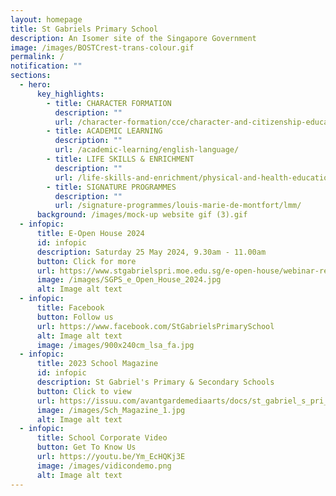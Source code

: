 ```yaml
---
layout: homepage
title: St Gabriels Primary School
description: An Isomer site of the Singapore Government
image: /images/BOSTCrest-trans-colour.gif
permalink: /
notification: ""
sections:
  - hero:
      key_highlights:
        - title: CHARACTER FORMATION
          description: ""
          url: /character-formation/cce/character-and-citizenship-education/
        - title: ACADEMIC LEARNING
          description: ""
          url: /academic-learning/english-language/
        - title: LIFE SKILLS & ENRICHMENT
          description: ""
          url: /life-skills-and-enrichment/physical-and-health-education/
        - title: SIGNATURE PROGRAMMES
          description: ""
          url: /signature-programmes/louis-marie-de-montfort/lmm/
      background: /images/mock-up website gif (3).gif
  - infopic:
      title: E-Open House 2024
      id: infopic
      description: Saturday 25 May 2024, 9.30am - 11.00am
      button: Click for more
      url: https://www.stgabrielspri.moe.edu.sg/e-open-house/webinar-recording/
      image: /images/SGPS_e_Open_House_2024.jpg
      alt: Image alt text
  - infopic:
      title: Facebook
      button: Follow us
      url: https://www.facebook.com/StGabrielsPrimarySchool
      alt: Image alt text
      image: /images/900x240cm_lsa_fa.jpg
  - infopic:
      title: 2023 School Magazine
      id: infopic
      description: St Gabriel's Primary & Secondary Schools
      button: Click to view
      url: https://issuu.com/avantgardemediaarts/docs/st_gabriel_s_pri_and_sec_-_yearbook_2023?fr=sMTEwMzY0MDU0OTI
      image: /images/Sch_Magazine_1.jpg
      alt: Image alt text
  - infopic:
      title: School Corporate Video
      button: Get To Know Us
      url: https://youtu.be/Ym_EcHQKj3E
      image: /images/vidicondemo.png
      alt: Image alt text
---
```

